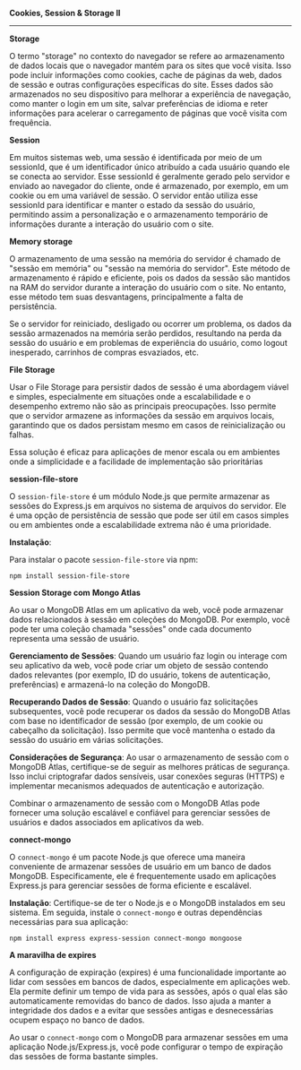 **Cookies, Session & Storage II**

------

**Storage**

O termo "storage" no contexto do navegador se refere ao armazenamento de dados locais que o navegador mantém para os sites que você visita. Isso pode incluir informações como cookies, cache de páginas da web, dados de sessão e outras configurações específicas do site. Esses dados são armazenados no seu dispositivo para melhorar a experiência de navegação, como manter o login em um site, salvar preferências de idioma e reter informações para acelerar o carregamento de páginas que você visita com frequência.

**Session**

Em muitos sistemas web, uma sessão é identificada por meio de um sessionId, que é um identificador único atribuído a cada usuário quando ele se conecta ao servidor. Esse sessionId é geralmente gerado pelo servidor e enviado ao navegador do cliente, onde é armazenado, por exemplo, em um cookie ou em uma variável de sessão. O servidor então utiliza esse sessionId para identificar e manter o estado da sessão do usuário, permitindo assim a personalização e o armazenamento temporário de informações durante a interação do usuário com o site.

**Memory storage**

O armazenamento de uma sessão na memória do servidor é chamado de "sessão em memória" ou "sessão na memória do servidor". Este método de armazenamento é rápido e eficiente, pois os dados da sessão são mantidos na RAM do servidor durante a interação do usuário com o site. No entanto, esse método tem suas desvantagens, principalmente a falta de persistência.

Se o servidor for reiniciado, desligado ou ocorrer um problema, os dados da sessão armazenados na memória serão perdidos, resultando na perda da sessão do usuário e em problemas de experiência do usuário, como logout inesperado, carrinhos de compras esvaziados, etc.

**File Storage**

Usar o File Storage para persistir dados de sessão é uma abordagem viável e simples, especialmente em situações onde a escalabilidade e o desempenho extremo não são as principais preocupações. Isso permite que o servidor armazene as informações da sessão em arquivos locais, garantindo que os dados persistam mesmo em casos de reinicialização ou falhas.

Essa solução é eficaz para aplicações de menor escala ou em ambientes onde a simplicidade e a facilidade de implementação são prioritárias

**session-file-store**

O `session-file-store` é um módulo Node.js que permite armazenar as sessões do Express.js em arquivos no sistema de arquivos do servidor. Ele é uma opção de persistência de sessão que pode ser útil em casos simples ou em ambientes onde a escalabilidade extrema não é uma prioridade.

**Instalação**:

Para instalar o pacote `session-file-store` via npm:

```
npm install session-file-store
```

**Session Storage com** **Mongo Atlas**

Ao usar o MongoDB Atlas em um aplicativo da web, você pode armazenar dados relacionados à sessão em coleções do MongoDB. Por exemplo, você pode ter uma coleção chamada "sessões" onde cada documento representa uma sessão de usuário.

**Gerenciamento de Sessões**: Quando um usuário faz login ou interage com seu aplicativo da web, você pode criar um objeto de sessão contendo dados relevantes (por exemplo, ID do usuário, tokens de autenticação, preferências) e armazená-lo na coleção do MongoDB.

**Recuperando Dados de Sessão**: Quando o usuário faz solicitações subsequentes, você pode recuperar os dados da sessão do MongoDB Atlas com base no identificador de sessão (por exemplo, de um cookie ou cabeçalho da solicitação). Isso permite que você mantenha o estado da sessão do usuário em várias solicitações.

**Considerações de Segurança**: Ao usar o armazenamento de sessão com o MongoDB Atlas, certifique-se de seguir as melhores práticas de segurança. Isso inclui criptografar dados sensíveis, usar conexões seguras (HTTPS) e implementar mecanismos adequados de autenticação e autorização.

Combinar o armazenamento de sessão com o MongoDB Atlas pode fornecer uma solução escalável e confiável para gerenciar sessões de usuários e dados associados em aplicativos da web.

**connect-mongo**

O `connect-mongo` é um pacote Node.js que oferece uma maneira conveniente de armazenar sessões de usuário em um banco de dados MongoDB. Especificamente, ele é frequentemente usado em aplicações Express.js para gerenciar sessões de forma eficiente e escalável.

**Instalação**: Certifique-se de ter o Node.js e o MongoDB instalados em seu sistema. Em seguida, instale o `connect-mongo` e outras dependências necessárias para sua aplicação:

```
npm install express express-session connect-mongo mongoose
```

**A maravilha de expires**

A configuração de expiração (expires) é uma funcionalidade importante ao lidar com sessões em bancos de dados, especialmente em aplicações web. Ela permite definir um tempo de vida para as sessões, após o qual elas são automaticamente removidas do banco de dados. Isso ajuda a manter a integridade dos dados e a evitar que sessões antigas e desnecessárias ocupem espaço no banco de dados.

Ao usar o `connect-mongo` com o MongoDB para armazenar sessões em uma aplicação Node.js/Express.js, você pode configurar o tempo de expiração das sessões de forma bastante simples.

